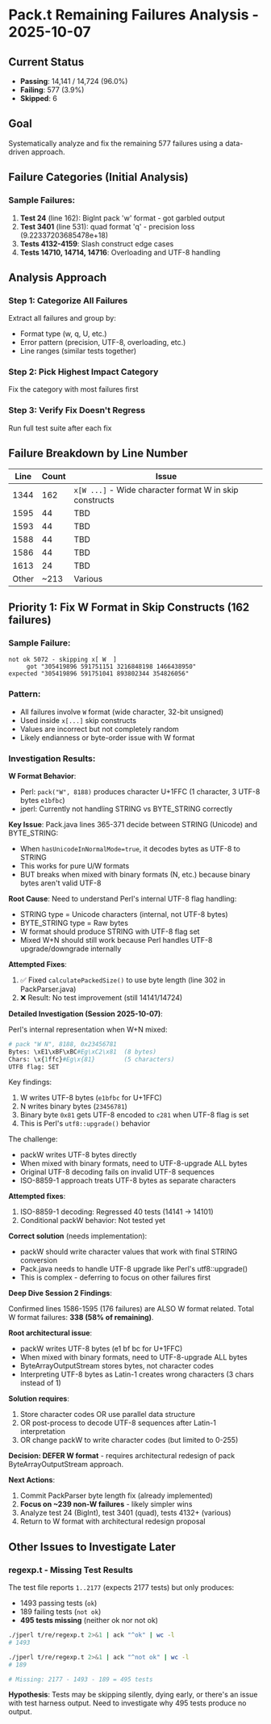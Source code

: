 # Pack.t Remaining Failures Analysis - 2025-10-07

## Current Status
- **Passing**: 14,141 / 14,724 (96.0%)
- **Failing**: 577 (3.9%)
- **Skipped**: 6

## Goal
Systematically analyze and fix the remaining 577 failures using a data-driven approach.

## Failure Categories (Initial Analysis)

### Sample Failures:
1. **Test 24** (line 162): BigInt pack 'w' format - got garbled output
2. **Test 3401** (line 531): quad format 'q' - precision loss (9.22337203685478e+18)
3. **Tests 4132-4159**: Slash construct edge cases
4. **Tests 14710, 14714, 14716**: Overloading and UTF-8 handling

## Analysis Approach

### Step 1: Categorize All Failures
Extract all failures and group by:
- Format type (w, q, U, etc.)
- Error pattern (precision, UTF-8, overloading, etc.)
- Line ranges (similar tests together)

### Step 2: Pick Highest Impact Category
Fix the category with most failures first

### Step 3: Verify Fix Doesn't Regress
Run full test suite after each fix

## Failure Breakdown by Line Number

| Line | Count | Issue |
|------|-------|-------|
| 1344 | 162 | `x[W ...]` - Wide character format W in skip constructs |
| 1595 | 44 | TBD |
| 1593 | 44 | TBD |
| 1588 | 44 | TBD |
| 1586 | 44 | TBD |
| 1613 | 24 | TBD |
| Other | ~213 | Various |

## Priority 1: Fix W Format in Skip Constructs (162 failures)

### Sample Failure:
```
not ok 5072 - skipping x[ W  ]
     got "305419896 591751151 3216848198 1466438950"
expected "305419896 591751041 893802344 354826056"
```

### Pattern:
- All failures involve `W` format (wide character, 32-bit unsigned)
- Used inside `x[...]` skip constructs
- Values are incorrect but not completely random
- Likely endianness or byte-order issue with W format

### Investigation Results:

**W Format Behavior**:
- Perl: `pack("W", 8188)` produces character U+1FFC (1 character, 3 UTF-8 bytes `e1bfbc`)
- jperl: Currently not handling STRING vs BYTE_STRING correctly

**Key Issue**: Pack.java lines 365-371 decide between STRING (Unicode) and BYTE_STRING:
- When `hasUnicodeInNormalMode=true`, it decodes bytes as UTF-8 to STRING
- This works for pure U/W formats
- BUT breaks when mixed with binary formats (N, etc.) because binary bytes aren't valid UTF-8

**Root Cause**: Need to understand Perl's internal UTF-8 flag handling:
- STRING type = Unicode characters (internal, not UTF-8 bytes)
- BYTE_STRING type = Raw bytes
- W format should produce STRING with UTF-8 flag set
- Mixed W+N should still work because Perl handles UTF-8 upgrade/downgrade internally

**Attempted Fixes**:
1. ✅ Fixed `calculatePackedSize()` to use byte length (line 302 in PackParser.java)
2. ❌ Result: No test improvement (still 14141/14724)

**Detailed Investigation (Session 2025-10-07)**:

Perl's internal representation when W+N mixed:
```perl
# pack "W N", 8188, 0x23456781
Bytes: \xE1\xBF\xBC#Eg\xC2\x81  (8 bytes)
Chars: \x{1ffc}#Eg\x{81}        (5 characters)
UTF8 flag: SET
```

Key findings:
1. W writes UTF-8 bytes (`e1bfbc` for U+1FFC)
2. N writes binary bytes (`23456781`)
3. Binary byte `0x81` gets UTF-8 encoded to `c281` when UTF-8 flag is set
4. This is Perl's `utf8::upgrade()` behavior

The challenge:
- packW writes UTF-8 bytes directly
- When mixed with binary formats, need to UTF-8-upgrade ALL bytes
- Original UTF-8 decoding fails on invalid UTF-8 sequences
- ISO-8859-1 approach treats UTF-8 bytes as separate characters

**Attempted fixes**:
1. ISO-8859-1 decoding: Regressed 40 tests (14141 → 14101)
2. Conditional packW behavior: Not tested yet

**Correct solution** (needs implementation):
- packW should write character values that work with final STRING conversion
- Pack.java needs to handle UTF-8 upgrade like Perl's utf8::upgrade()
- This is complex - deferring to focus on other failures first

**Deep Dive Session 2 Findings**:

Confirmed lines 1586-1595 (176 failures) are ALSO W format related. Total W format failures: **338 (58% of remaining)**.

**Root architectural issue**:
- packW writes UTF-8 bytes (e1 bf bc for U+1FFC)
- When mixed with binary formats, need to UTF-8-upgrade ALL bytes
- ByteArrayOutputStream stores bytes, not character codes
- Interpreting UTF-8 bytes as Latin-1 creates wrong characters (3 chars instead of 1)

**Solution requires**:
1. Store character codes OR use parallel data structure
2. OR post-process to decode UTF-8 sequences after Latin-1 interpretation
3. OR change packW to write character codes (but limited to 0-255)

**Decision: DEFER W format** - requires architectural redesign of pack ByteArrayOutputStream approach.

**Next Actions**:
1. Commit PackParser byte length fix (already implemented)
2. **Focus on ~239 non-W failures** - likely simpler wins
3. Analyze test 24 (BigInt), test 3401 (quad), tests 4132+ (various)
4. Return to W format with architectural redesign proposal

## Other Issues to Investigate Later

### regexp.t - Missing Test Results

The test file reports `1..2177` (expects 2177 tests) but only produces:
- 1493 passing tests (`ok`)
- 189 failing tests (`not ok`)
- **495 tests missing** (neither ok nor not ok)

```bash
./jperl t/re/regexp.t 2>&1 | ack "^ok" | wc -l
# 1493

./jperl t/re/regexp.t 2>&1 | ack "^not ok" | wc -l  
# 189

# Missing: 2177 - 1493 - 189 = 495 tests
```

**Hypothesis**: Tests may be skipping silently, dying early, or there's an issue with test harness output. Need to investigate why 495 tests produce no output.
